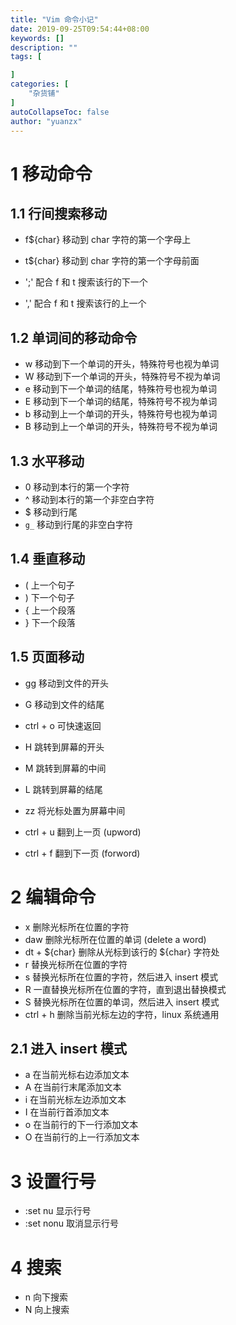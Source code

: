 ```yaml
---
title: "Vim 命令小记"
date: 2019-09-25T09:54:44+08:00
keywords: []
description: ""
tags: [

]
categories: [
    "杂货铺"
]
autoCollapseToc: false
author: "yuanzx"
---
```


# 1 移动命令

## 1.1 行间搜索移动

- f${char} 移动到 char 字符的第一个字母上
- t${char} 移动到 char 字符的第一个字母前面 

- ';' 配合 f 和 t 搜索该行的下一个
- ',' 配合 f 和 t 搜索该行的上一个

## 1.2 单词间的移动命令

- w 移动到下一个单词的开头，特殊符号也视为单词
- W 移动到下一个单词的开头，特殊符号不视为单词
- e 移动到下一个单词的结尾，特殊符号也视为单词
- E 移动到下一个单词的结尾，特殊符号不视为单词
- b 移动到上一个单词的开头，特殊符号也视为单词
- B 移动到上一个单词的开头，特殊符号不视为单词

## 1.3 水平移动

- 0 移动到本行的第一个字符
- ^ 移动到本行的第一个非空白字符
- $ 移动到行尾
- `g_` 移动到行尾的非空白字符

## 1.4 垂直移动

- ( 上一个句子
- ) 下一个句子
- { 上一个段落
- } 下一个段落

## 1.5 页面移动 

- gg 移动到文件的开头
- G 移动到文件的结尾
- ctrl + o 可快速返回

- H 跳转到屏幕的开头
- M 跳转到屏幕的中间
- L 跳转到屏幕的结尾
- zz 将光标处置为屏幕中间

- ctrl + u 翻到上一页 (upword)
- ctrl + f 翻到下一页 (forword)

# 2 编辑命令

- x 删除光标所在位置的字符
- daw 删除光标所在位置的单词 (delete a word)
- dt + ${char} 删除从光标到该行的 ${char} 字符处
- r 替换光标所在位置的字符
- s 替换光标所在位置的字符，然后进入 insert 模式
- R 一直替换光标所在位置的字符，直到退出替换模式
- S 替换光标所在位置的单词，然后进入 insert 模式
- ctrl + h 删除当前光标左边的字符，linux 系统通用

## 2.1 进入 insert 模式

- a 在当前光标右边添加文本
- A 在当前行末尾添加文本
- i 在当前光标左边添加文本
- I 在当前行首添加文本
- o 在当前行的下一行添加文本
- O 在当前行的上一行添加文本

# 3 设置行号

- :set nu 显示行号
- :set nonu 取消显示行号

# 4 搜索

- n 向下搜索
- N 向上搜索
